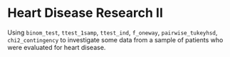 # Heart Disease Research II
Using `binom_test`, `ttest_1samp`, `ttest_ind`, `f_oneway`, `pairwise_tukeyhsd`, `chi2_contingency` to investigate some data from a sample of patients who were evaluated for heart disease.
